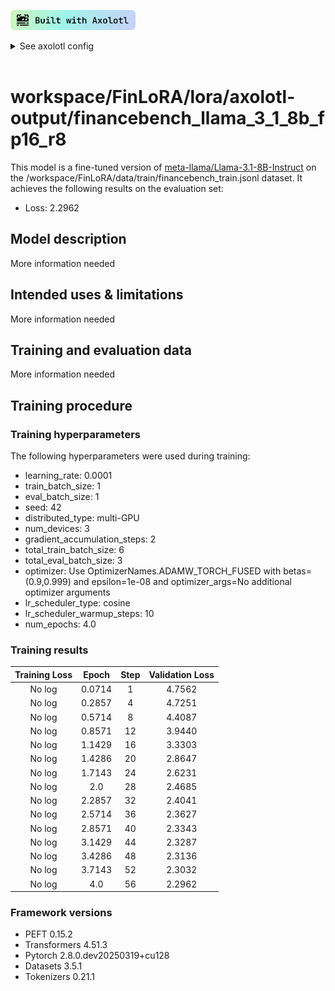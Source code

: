 
<!-- This model card has been generated automatically according to the information the Trainer had access to. You
should probably proofread and complete it, then remove this comment. -->

[<img src="https://raw.githubusercontent.com/axolotl-ai-cloud/axolotl/main/image/axolotl-badge-web.png" alt="Built with Axolotl" width="200" height="32"/>](https://github.com/axolotl-ai-cloud/axolotl)
<details><summary>See axolotl config</summary>

axolotl version: `0.9.1.post1`
```yaml
base_model: meta-llama/Llama-3.1-8B-Instruct
model_type: LlamaForCausalLM
tokenizer_type: AutoTokenizer
gradient_accumulation_steps: 2
micro_batch_size: 1
num_epochs: 4
learning_rate: 0.0001
optimizer: adamw_torch_fused
lr_scheduler: cosine
load_in_8bit: false
load_in_4bit: false
adapter: lora
lora_r: 8
lora_alpha: 16
lora_dropout: 0.05
lora_target_modules:
- q_proj
- k_proj
- v_proj
datasets:
- path: /workspace/FinLoRA/data/train/financebench_train.jsonl
  type:
    field_instruction: context
    field_output: target
    format: '[INST] {instruction} [/INST]'
    no_input_format: '[INST] {instruction} [/INST]'
val_set_size: 0.02
output_dir: /workspace/FinLoRA/lora/axolotl-output/financebench_llama_3_1_8b_fp16_r8
sequence_len: 4096
gradient_checkpointing: true
logging_steps: 500
warmup_steps: 10
evals_per_epoch: 4
saves_per_epoch: 1
weight_decay: 0.0
special_tokens:
  pad_token: <|end_of_text|>
deepspeed: deepspeed_configs/zero1.json
bf16: auto
tf32: false
chat_template: llama3
wandb_name: financebench_llama_3_1_8b_fp16_r8

```

</details><br>

# workspace/FinLoRA/lora/axolotl-output/financebench_llama_3_1_8b_fp16_r8

This model is a fine-tuned version of [meta-llama/Llama-3.1-8B-Instruct](https://huggingface.co/meta-llama/Llama-3.1-8B-Instruct) on the /workspace/FinLoRA/data/train/financebench_train.jsonl dataset.
It achieves the following results on the evaluation set:
- Loss: 2.2962

## Model description

More information needed

## Intended uses & limitations

More information needed

## Training and evaluation data

More information needed

## Training procedure

### Training hyperparameters

The following hyperparameters were used during training:
- learning_rate: 0.0001
- train_batch_size: 1
- eval_batch_size: 1
- seed: 42
- distributed_type: multi-GPU
- num_devices: 3
- gradient_accumulation_steps: 2
- total_train_batch_size: 6
- total_eval_batch_size: 3
- optimizer: Use OptimizerNames.ADAMW_TORCH_FUSED with betas=(0.9,0.999) and epsilon=1e-08 and optimizer_args=No additional optimizer arguments
- lr_scheduler_type: cosine
- lr_scheduler_warmup_steps: 10
- num_epochs: 4.0

### Training results

| Training Loss | Epoch  | Step | Validation Loss |
|:-------------:|:------:|:----:|:---------------:|
| No log        | 0.0714 | 1    | 4.7562          |
| No log        | 0.2857 | 4    | 4.7251          |
| No log        | 0.5714 | 8    | 4.4087          |
| No log        | 0.8571 | 12   | 3.9440          |
| No log        | 1.1429 | 16   | 3.3303          |
| No log        | 1.4286 | 20   | 2.8647          |
| No log        | 1.7143 | 24   | 2.6231          |
| No log        | 2.0    | 28   | 2.4685          |
| No log        | 2.2857 | 32   | 2.4041          |
| No log        | 2.5714 | 36   | 2.3627          |
| No log        | 2.8571 | 40   | 2.3343          |
| No log        | 3.1429 | 44   | 2.3287          |
| No log        | 3.4286 | 48   | 2.3136          |
| No log        | 3.7143 | 52   | 2.3032          |
| No log        | 4.0    | 56   | 2.2962          |


### Framework versions

- PEFT 0.15.2
- Transformers 4.51.3
- Pytorch 2.8.0.dev20250319+cu128
- Datasets 3.5.1
- Tokenizers 0.21.1